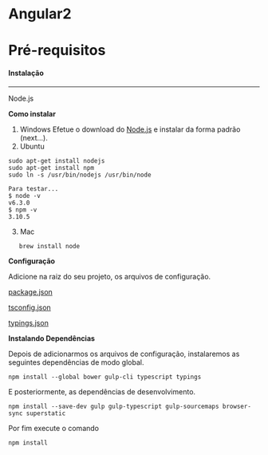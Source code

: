 # Angular2

# **Pré-requisitos**

#### **Instalação**
----------
Node.js

**Como instalar**

 1. Windows
 Efetue o download do [Node.js](https://nodejs.org/en/) e instalar da forma padrão (next...).
 2. Ubuntu
 ```
sudo apt-get install nodejs
sudo apt-get install npm
sudo ln -s /usr/bin/nodejs /usr/bin/node

Para testar...
$ node -v
v6.3.0
$ npm -v
3.10.5
```
 
 3. Mac
 
```
   brew install node
```

**Configuração**

Adicione na raiz do seu projeto, os arquivos de configuração.

[package.json](https://github.com/VagnerSilva/angular2/blob/master/package.json)

[tsconfig.json](https://github.com/VagnerSilva/angular2/blob/master/tsconfig.json)

[typings.json](https://github.com/VagnerSilva/angular2/blob/master/typings.json)


 **Instalando Dependências**
 
Depois de adicionarmos os arquivos de configuração, instalaremos  as seguintes dependências de modo global. 

    npm install --global bower gulp-cli typescript typings

E posteriormente, as dependências de desenvolvimento.

    npm install --save-dev gulp gulp-typescript gulp-sourcemaps browser-sync superstatic

Por fim execute o comando

    npm install


